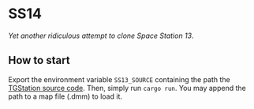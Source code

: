 # SS14

*Yet another ridiculous attempt to clone Space Station 13*.

## How to start

Export the environment variable `SS13_SOURCE` containing the path the [TGStation source code](https://github.com/tgstation/tgstation).
Then, simply run `cargo run`. You may append the path to a map file (.dmm) to load it.
